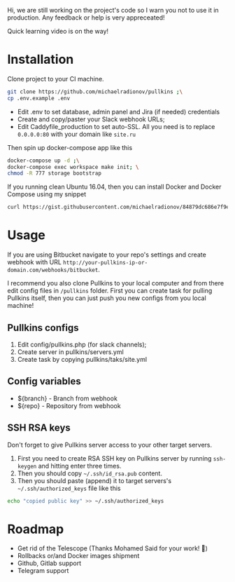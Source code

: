 
Hi, we are still working on the project's code so I warn you not to use it in production. Any feedback or help is very appreceated!

Quick learning video is on the way!

# Installation
Clone project to your CI machine.
```bash
git clone https://github.com/michaelradionov/pullkins ;\
cp .env.example .env
```

- Edit .env to set database, admin panel and Jira (if needed) credentials
- Create and copy/paster your Slack webhook URLs;
- Edit Caddyfile_production to set auto-SSL. All you need is to replace `0.0.0.0:80` with your domain like `site.ru`

 Then spin up docker-compose app like this
```bash
docker-compose up -d ;\
docker-compose exec workspace make init; \
chmod -R 777 storage bootstrap
```
If you running clean Ubuntu 16.04, then you can install Docker and Docker Compose using my snippet
```bash
curl https://gist.githubusercontent.com/michaelradionov/84879dc686e7f9e43bc38ecbbd879af4/raw/17f942d078b5b2202dd12eab9a5c4d55b4a06259/Docker_Ubuntu_16.sh | sudo bash
```

# Usage

If you are using Bitbucket navigate to your repo's settings and create webhook with URL `http://your-pullkins-ip-or-domain.com/webhooks/bitbucket`.

I recommend you also clone Pullkins to your local computer and from there edit config files in `/pullkins` folder. First you can create task for pulling Pullkins itself, then you can just push you new configs from you local machine!

## Pullkins configs

1. Edit config/pullkins.php (for slack channels);
2. Create server in pullkins/servers.yml
3. Create task by copying pullkins/taks/site.yml

## Config variables

- ${branch} - Branch from webhook
- ${repo} - Repository from webhook

## SSH RSA keys

Don't forget to give Pullkins server access to your other target servers.
1. First you need to create RSA SSH key on Pullkins server by running `ssh-keygen` and hitting enter three times.
2. Then you should copy `~/.ssh/id_rsa.pub` content.
3. Then you should paste (append) it to target servers's `~/.ssh/authorized_keys` file like this

```bash
echo "copied public key" >> ~/.ssh/authorized_keys
```

# Roadmap
- Get rid of the Telescope (Thanks Mohamed Said for your work! 🙏)
- Rollbacks or/and Docker images shipment
- Github, Gitlab support
- Telegram support
